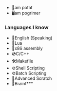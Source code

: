 - 🥔am potat
- 🖥am pogrimer
### Languages I know
- 🎤English (Speaking)
- 💠Lua
- 💾x86 assembly
- 💿C/C++
- 🛠Makefile
- ⚙️Shell Scripting
- ⚙️Batch Scripting
- 📒Advanced Scratch
- 🤬Brainf***
